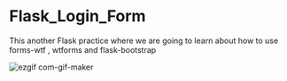 # Flask_Login_Form
This another Flask practice where we are going to learn about how to use forms-wtf , wtforms and flask-bootstrap


![ezgif com-gif-maker](https://user-images.githubusercontent.com/57592040/158195722-bb30cb85-a41d-4a42-a748-19824fa979b3.gif)
